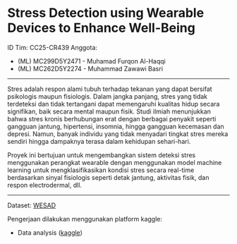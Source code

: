 # Stress Detection using Wearable Devices to Enhance Well-Being

ID Tim: CC25-CR439
Anggota:
- (ML) MC299D5Y2471 - Muhamad Furqon Al-Haqqi
- (ML) MC262D5Y2274 - Muhammad Zawawi Basri
---
Stres adalah respon alami tubuh terhadap tekanan yang dapat bersifat psikologis maupun fisiologis. Dalam jangka panjang, stres yang tidak terdeteksi dan tidak tertangani dapat memengaruhi kualitas hidup secara signifikan, baik secara mental maupun fisik. Studi ilmiah menunjukkan bahwa stres kronis berhubungan erat dengan berbagai penyakit seperti gangguan jantung, hipertensi, insomnia, hingga gangguan kecemasan dan depresi. Namun, banyak individu yang tidak menyadari tingkat stres mereka sendiri hingga dampaknya terasa dalam kehidupan sehari-hari.

Proyek ini bertujuan untuk mengembangkan sistem deteksi stres menggunakan perangkat wearable dengan menggunakan model machine learning untuk mengklasifikasikan kondisi stres secara real-time berdasarkan sinyal fisiologis seperti detak jantung, aktivitas fisik, dan respon electrodermal, dll.

---
Dataset: [WESAD](https://www.kaggle.com/datasets/orvile/wesad-wearable-stress-affect-detection-dataset/data)

Pengerjaan dilakukan menggunakan platform kaggle:
- Data analysis ([kaggle](https://www.kaggle.com/code/furqonalhaqqi/coding-camp-capstone))
